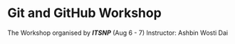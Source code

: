 # Git and GitHub Workshop
The Workshop organised by ***ITSNP*** (Aug 6 - 7)
Instructor: Ashbin Wosti Dai